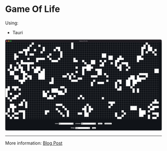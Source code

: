# Game Of Life

Using:
- Tauri

<img src=".github/screenshot.png" alt="Game Of Life" />


---

More information: [Blog Post](https://vahor.fr/posts/3d33e0a7-1139-477e-ab25-2361543e8a02)

